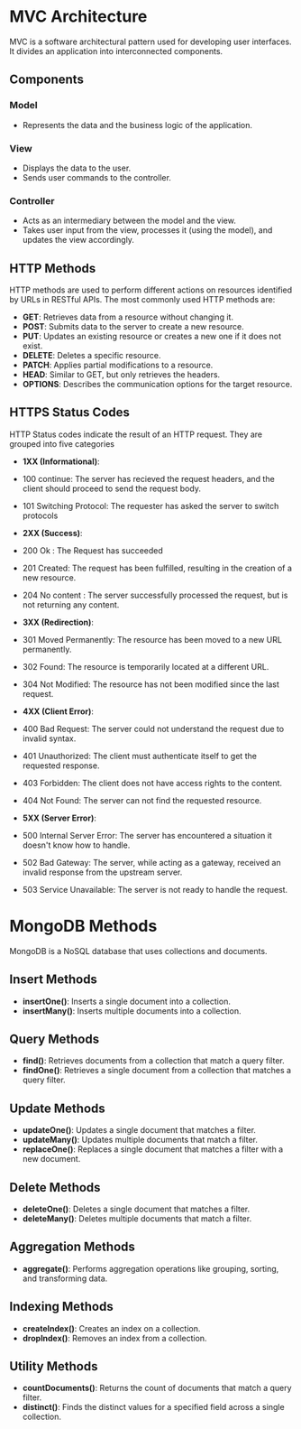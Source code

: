 # MVC Architecture

MVC is a software architectural pattern used for developing user interfaces. It divides an application into interconnected components.

## Components

### Model
- Represents the data and the business logic of the application.

### View
- Displays the data to the user.
- Sends user commands to the controller.

### Controller
- Acts as an intermediary between the model and the view.
- Takes user input from the view, processes it (using the model), and updates the view accordingly.

## HTTP Methods

HTTP methods are used to perform different actions on resources identified by URLs in RESTful APIs. The most commonly used HTTP methods are:

- **GET**: Retrieves data from a resource without changing it.
- **POST**: Submits data to the server to create a new resource.
- **PUT**: Updates an existing resource or creates a new one if it does not exist.
- **DELETE**: Deletes a specific resource.
- **PATCH**: Applies partial modifications to a resource.
- **HEAD**: Similar to GET, but only retrieves the headers.
- **OPTIONS**: Describes the communication options for the target resource.


## HTTPS Status Codes
HTTP Status codes indicate the result of an HTTP request. They are grouped into five categories

- **1XX (Informational)**: 
- 100 continue: The server has recieved the request headers, and the client should proceed to send the request body.
- 101 Switching Protocol: The requester has asked the server to switch protocols

- **2XX (Success)**: 
- 200 Ok : The Request has succeeded
- 201 Created: The request has been fulfilled, resulting in the creation of a new resource.
- 204 No content : The server successfully processed the request, but is not returning any content.

- **3XX (Redirection)**:
- 301 Moved Permanently: The resource has been moved to a new URL permanently.
- 302 Found: The resource is temporarily located at a different URL.
- 304 Not Modified: The resource has not been modified since the last request.

- **4XX (Client Error)**: 
- 400 Bad Request: The server could not understand the request due to invalid syntax.
- 401 Unauthorized: The client must authenticate itself to get the requested response.
- 403 Forbidden: The client does not have access rights to the content.
- 404 Not Found: The server can not find the requested resource.

- **5XX (Server Error)**:
- 500 Internal Server Error: The server has encountered a situation it doesn't know how to handle.
- 502 Bad Gateway: The server, while acting as a gateway, received an invalid response from the upstream server.
- 503 Service Unavailable: The server is not ready to handle the request.

# MongoDB Methods
MongoDB is a NoSQL database that uses collections and documents.

## Insert Methods

- **insertOne()**: Inserts a single document into a collection.
- **insertMany()**: Inserts multiple documents into a collection.

## Query Methods

- **find()**: Retrieves documents from a collection that match a query filter.
- **findOne()**: Retrieves a single document from a collection that matches a query filter.

## Update Methods

- **updateOne()**: Updates a single document that matches a filter.
- **updateMany()**: Updates multiple documents that match a filter.
- **replaceOne()**: Replaces a single document that matches a filter with a new document.

## Delete Methods

- **deleteOne()**: Deletes a single document that matches a filter.
- **deleteMany()**: Deletes multiple documents that match a filter.

## Aggregation Methods

- **aggregate()**: Performs aggregation operations like grouping, sorting, and transforming data.

## Indexing Methods

- **createIndex()**: Creates an index on a collection.
- **dropIndex()**: Removes an index from a collection.

## Utility Methods

- **countDocuments()**: Returns the count of documents that match a query filter.
- **distinct()**: Finds the distinct values for a specified field across a single collection.


